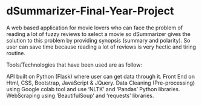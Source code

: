 # dSummarizer-Final-Year-Project
A web based application for movie lovers who can face the problem of reading a lot of fuzzy reviews to select a movie so dSummarizer gives the solution to this problem by providing synopsis (summary and polarity). So user can save time because reading a lot of reviews is very hectic and tiring routine.

Tools/Technologies that have been used are as follow:

 API built on Python (Flask) where user can get data through it.
 Front End on Html, CSS, Bootstrap, JavaScript & JQuery.
 Data Cleaning (Pre-processing) using Google colab tool and use ‘NLTK’ and ‘Pandas’ Python libraries.
 WebScraping using ‘BeautifulSoup’ and ‘requests’ libraries.

